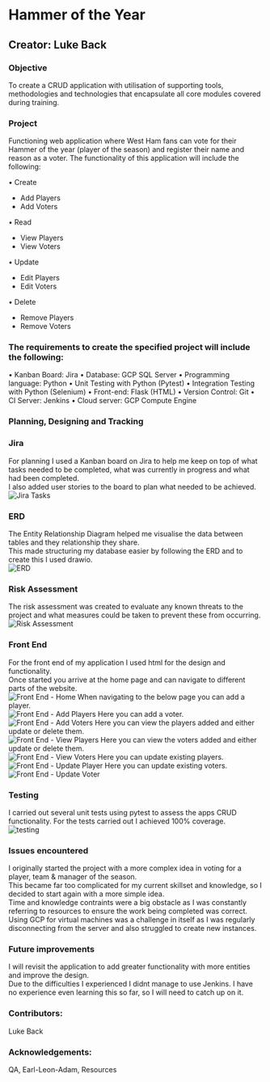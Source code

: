 # Hammer of the Year

## Creator: Luke Back

### Objective

To create a CRUD application with utilisation of supporting tools, methodologies and technologies that encapsulate all core modules covered during training.  

### Project

Functioning web application where West Ham fans can vote for their Hammer of the year (player of the season) and register their name and reason as a voter.
The functionality of this application will include the following:  

•	Create
-	Add Players
-	Add Voters

•	Read
-	View Players
-	View Voters

•	Update
-	Edit Players
-	Edit Voters

•	Delete
-	Remove Players
-	Remove Voters

### The requirements to create the specified project will include the following:

•	Kanban Board: Jira
•	Database: GCP SQL Server
•	Programming language: Python
•	Unit Testing with Python (Pytest)
•	Integration Testing with Python (Selenium)
•	Front-end: Flask (HTML)
•	Version Control: Git
•	CI Server: Jenkins
•	Cloud server: GCP Compute Engine

### Planning, Designing and Tracking

### Jira
For planning I used a Kanban board on Jira to help me keep on top of what tasks needed to be completed, what was currently in progress and what had been completed.   
I also added user stories to the board to plan what needed to be achieved.  
![Jira Tasks](https://user-images.githubusercontent.com/100779613/174315665-23e4b575-39b3-4325-8fce-9aa8bd9a8165.png)

### ERD
The Entity Relationship Diagram helped me visualise the data between tables and they relationship they share.  
This made structuring my database easier by following the ERD and to create this I used drawio.  
![ERD](https://user-images.githubusercontent.com/100779613/174315780-054822fd-3bcc-48dd-aeea-7118a06e1660.png)

### Risk Assessment
The risk assessment was created to evaluate any known threats to the project and what measures could be taken to prevent these from occurring.  
![Risk Assessment](https://user-images.githubusercontent.com/100779613/174315844-f69382d1-f3a5-4118-9dc1-ce4105fb6c5c.png)

### Front End
For the front end of my application I used html for the design and functionality.  
Once started you arrive at the home page and can navigate to different parts of the website.  
![Front End - Home](https://user-images.githubusercontent.com/100779613/174316121-2eebb110-3145-4341-a3e7-8940303426ba.png)
When navigating to the below page you can add a player.  
![Front End - Add Players](https://user-images.githubusercontent.com/100779613/174316187-246f6f9f-709b-4e64-b1a8-e1a363a0f85c.png)
Here you can add a voter.  
![Front End - Add Voters](https://user-images.githubusercontent.com/100779613/174316236-1dbee3fe-085f-4022-9bbc-80f5dcaafe36.png)
Here you can view the players added and either update or delete them.  
![Front End - View Players](https://user-images.githubusercontent.com/100779613/174316336-b88d9b4e-c752-4588-a84e-d8cf87f9230b.png)
Here you can view the voters added and either update or delete them.  
![Front End - View Voters](https://user-images.githubusercontent.com/100779613/174316415-aa160255-f1ce-4634-9ad9-d1f0927d6877.png)
Here you can update existing players.  
![Front End - Update Player](https://user-images.githubusercontent.com/100779613/174316466-de6e0e60-bf2d-4efc-ac33-f999f86e631c.png)
Here you can update existing voters.  
![Front End - Update Voter](https://user-images.githubusercontent.com/100779613/174316498-4779d129-847b-4949-be10-594472f0c845.png)

### Testing
I carried out several unit tests using pytest to assess the apps CRUD functionality. For the tests carried out I achieved 100% coverage.  
![testing](https://user-images.githubusercontent.com/100779613/174316660-dd289068-8f46-48bf-a67d-3cb6a0c8510a.png)

### Issues encountered
I originally started the project with a more complex idea in voting for a player, team & manager of the season.  
This became far too complicated for my current skillset and knowledge, so I decided to start again with a more simple idea.  
Time and knowledge contraints were a big obstacle as I was constantly referring to resources to ensure the work being completed was correct.  
Using GCP for virtual machines was a challenge in itself as I was regularly disconnecting from the server and also struggled to create new instances.  

### Future improvements
I will revisit the application to add greater functionality with more entities and improve the design.  
Due to the difficulties I experienced I didnt manage to use Jenkins. I have no experience even learning this so far, so I will need to catch up on it.  

### Contributors:
Luke Back  

### Acknowledgements:
QA, Earl-Leon-Adam, Resources  
